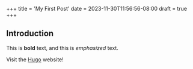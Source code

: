 +++
title = 'My First Post'
date = 2023-11-30T11:56:56-08:00
draft = true
+++

## Introduction

This is **bold** text, and this is *emphasized* text.

Visit the [Hugo](https://gohugo.io) website!
